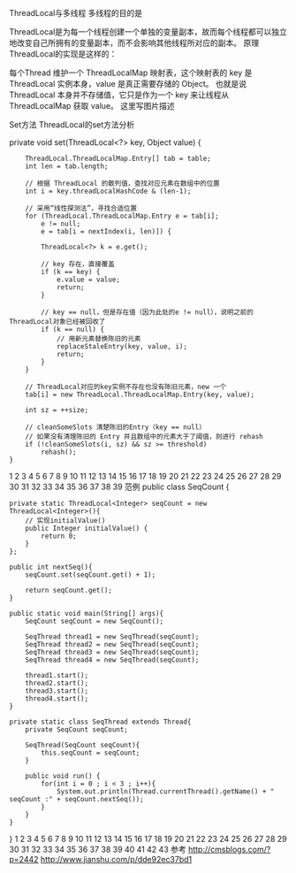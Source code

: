 ThreadLocal与多线程
多线程的目的是

ThreadLocal是为每一个线程创建一个单独的变量副本，故而每个线程都可以独立地改变自己所拥有的变量副本，而不会影响其他线程所对应的副本。
原理
ThreadLocal的实现是这样的：

每个Thread 维护一个 ThreadLocalMap 映射表，这个映射表的 key 是 ThreadLocal 实例本身，value 是真正需要存储的 Object。
也就是说 ThreadLocal 本身并不存储值，它只是作为一个 key 来让线程从 ThreadLocalMap 获取 value。
这里写图片描述

Set方法
ThreadLocal的set方法分析

   private void set(ThreadLocal<?> key, Object value) {

        ThreadLocal.ThreadLocalMap.Entry[] tab = table;
        int len = tab.length;

        // 根据 ThreadLocal 的散列值，查找对应元素在数组中的位置
        int i = key.threadLocalHashCode & (len-1);

        // 采用“线性探测法”，寻找合适位置
        for (ThreadLocal.ThreadLocalMap.Entry e = tab[i];
            e != null;
            e = tab[i = nextIndex(i, len)]) {

            ThreadLocal<?> k = e.get();

            // key 存在，直接覆盖
            if (k == key) {
                e.value = value;
                return;
            }

            // key == null，但是存在值（因为此处的e != null），说明之前的ThreadLocal对象已经被回收了
            if (k == null) {
                // 用新元素替换陈旧的元素
                replaceStaleEntry(key, value, i);
                return;
            }
        }

        // ThreadLocal对应的key实例不存在也没有陈旧元素，new 一个
        tab[i] = new ThreadLocal.ThreadLocalMap.Entry(key, value);

        int sz = ++size;

        // cleanSomeSlots 清楚陈旧的Entry（key == null）
        // 如果没有清理陈旧的 Entry 并且数组中的元素大于了阈值，则进行 rehash
        if (!cleanSomeSlots(i, sz) && sz >= threshold)
            rehash();
    }
1
2
3
4
5
6
7
8
9
10
11
12
13
14
15
16
17
18
19
20
21
22
23
24
25
26
27
28
29
30
31
32
33
34
35
36
37
38
39
范例
public class SeqCount {

    private static ThreadLocal<Integer> seqCount = new ThreadLocal<Integer>(){
        // 实现initialValue()
        public Integer initialValue() {
            return 0;
        }
    };

    public int nextSeq(){
        seqCount.set(seqCount.get() + 1);

        return seqCount.get();
    }

    public static void main(String[] args){
        SeqCount seqCount = new SeqCount();

        SeqThread thread1 = new SeqThread(seqCount);
        SeqThread thread2 = new SeqThread(seqCount);
        SeqThread thread3 = new SeqThread(seqCount);
        SeqThread thread4 = new SeqThread(seqCount);

        thread1.start();
        thread2.start();
        thread3.start();
        thread4.start();
    }

    private static class SeqThread extends Thread{
        private SeqCount seqCount;

        SeqThread(SeqCount seqCount){
            this.seqCount = seqCount;
        }

        public void run() {
            for(int i = 0 ; i < 3 ; i++){
                System.out.println(Thread.currentThread().getName() + " seqCount :" + seqCount.nextSeq());
            }
        }
    }
}
1
2
3
4
5
6
7
8
9
10
11
12
13
14
15
16
17
18
19
20
21
22
23
24
25
26
27
28
29
30
31
32
33
34
35
36
37
38
39
40
41
42
43
参考
http://cmsblogs.com/?p=2442 
http://www.jianshu.com/p/dde92ec37bd1